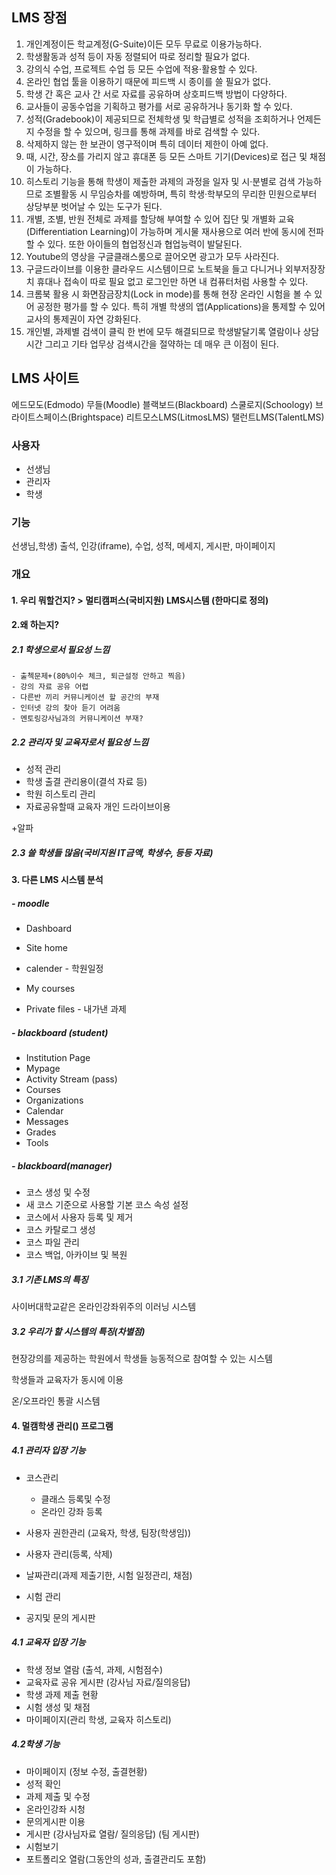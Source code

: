 ## LMS 장점

1. 개인계정이든 학교계정(G-Suite)이든 모두 무료로 이용가능하다.
2. 학생활동과 성적 등이 자동 정렬되어 따로 정리할 필요가 없다. 
3. 강의식 수업, 프로젝트 수업 등 모든 수업에 적용·활용할 수 있다.
4. 온라인 협업 툴을 이용하기 때문에 피드백 시 종이를 쓸 필요가 없다.
5. 학생 간 혹은 교사 간 서로 자료를 공유하며 상호피드백 방법이 다양하다.
6. 교사들이 공동수업을 기획하고 평가를 서로 공유하거나 동기화 할 수 있다.
7. 성적(Gradebook)이 제공되므로 전체학생 및 학급별로 성적을 조회하거나 언제든지 수정을 할 수 있으며, 링크를 통해 과제를 바로 검색할 수 있다. 
8. 삭제하지 않는 한 보관이 영구적이며 특히 데이터 제한이 아예 없다. 
9. 때, 시간, 장소를 가리지 않고 휴대폰 등 모든 스마트 기기(Devices)로 접근 및 채점이 가능하다.
10. 히스토리 기능을 통해 학생이 제출한 과제의 과정을 일자 및 시·분별로 검색 가능하므로 조별활동 시 무임승차를 예방하며, 특히 학생·학부모의 무리한 민원으로부터 상당부분 벗어날 수 있는 도구가 된다.
11. 개별, 조별, 반원 전체로 과제를 할당해 부여할 수 있어 집단 및 개별화 교육(Differentiation Learning)이 가능하며 게시물 재사용으로 여러 반에 동시에 전파할 수 있다. 또한 아이들의 협업정신과 협업능력이 발달된다.
12. Youtube의 영상을 구글클래스룸으로 끌어오면 광고가 모두 사라진다.
13. 구글드라이브를 이용한 클라우드 시스템이므로 노트북을 들고 다니거나 외부저장장치 휴대나 접속이 따로 필요 없고 로그인만 하면 내 컴퓨터처럼 사용할 수 있다.
14. 크롬북 활용 시 화면잠금장치(Lock in mode)를 통해 현장 온라인 시험을 볼 수 있어 공정한 평가를 할 수 있다. 특히 개별 학생의 앱(Applications)을 통제할 수 있어 교사의 통제권이 자연 강화된다.
15. 개인별, 과제별 검색이 클릭 한 번에 모두 해결되므로 학생발달기록 열람이나 상담시간 그리고 기타 업무상 검색시간을 절약하는 데 매우 큰 이점이 된다. 

## LMS 사이트

에드모도(Edmodo)
무들(Moodle)
블랙보드(Blackboard)
스쿨로지(Schoology)
브라이트스페이스(Brightspace)
리트모스LMS(LitmosLMS)
탤런트LMS(TalentLMS)


### 사용자

- 선생님
- 관리자
- 학생

### 기능

선생님,학생) 출석, 인강(iframe), 수업, 성적, 메세지, 게시판, 마이페이지

 


### 개요

#### 1. 우리 뭐할건지? > 멀티캠퍼스(국비지원) LMS시스템 (한마디로 정의)



####  2.왜 하는지?

##### 2.1 학생으로서 필요성 느낌

	- 출첵문제+(80%이수 체크, 퇴근설정 안하고 찍음)
	- 강의 자료 공유 어렵
	- 다른반 끼리 커뮤니케이션 할 공간의 부재
	- 인터넷 강의 찾아 듣기 어려움
	- 멘토링강사님과의 커뮤니케이션 부재?

##### 2.2  관리자 및 교육자로서 필요성 느낌

- 성적 관리
- 학생 출결 관리용이(결석 자료 등)
- 학원 히스토리 관리
- 자료공유할때 교육자 개인 드라이브이용

 +알파

##### 2.3 쓸 학생들 많음(국비지원 IT금액, 학생수, 등등 자료)



#### 3. 다른 LMS 시스템 분석

##### - moodle

- Dashboard
- Site home

- calender - 학원일정

- My courses

- Private files - 내가낸 과제

  

##### - blackboard (student)

- Institution Page
- Mypage
- Activity Stream (pass)
- Courses
- Organizations
- Calendar
- Messages
- Grades
- Tools

##### - blackboard(manager)

- 코스 생성 및 수정
- 새 코스 기준으로 사용할 기본 코스 속성 설정
- 코스에서 사용자 등록 및 제거
- 코스 카탈로그 생성
- 코스 파일 관리
- 코스 백업, 아카이브 및 복원



##### 3.1 기존 LMS의 특징

사이버대학교같은 온라인강좌위주의 이러닝 시스템

##### 3.2 우리가 할 시스템의 특징(차별점)

현장강의를 제공하는 학원에서 학생들 능동적으로 참여할 수 있는 시스템

학생들과 교육자가 동시에 이용

온/오프라인 통괄 시스템



#### 4. 멀캠학생 관리() 프로그램

##### 4.1 관리자 입장 기능

- 코스관리

  - 클래스 등록및 수정
  - 온라인 강좌 등록

- 사용자 권한관리 (교육자, 학생, 팀장(학생임))

- 사용자 관리(등록, 삭제)

- 날짜관리(과제 제출기한, 시험 일정관리, 채점)

- 시험 관리

- 공지및 문의 게시판

  

##### 4.1 교육자 입장 기능

- 학생 정보 열람 (출석, 과제, 시험점수)
- 교육자료 공유 게시판 (강사님 자료/질의응답)
- 학생 과제 제출 현황
- 시험 생성 및 채점
- 마이페이지(관리 학생, 교육자 히스토리)



##### 4.2학생 기능

- 마이페이지 (정보 수정, 출결현황)
- 성적 확인
- 과제 제출 및 수정
- 온라인강좌 시청
- 문의게시판 이용
- 게시판 (강사님자료 열람/ 질의응답) (팀 게시판)
- 시험보기
- 포트폴리오 열람(그동안의 성과, 출결관리도 포함)
